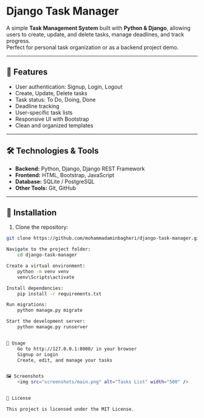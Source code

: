 # Django Task Manager

A simple **Task Management System** built with **Python & Django**, allowing users to create, update, and delete tasks, manage deadlines, and track progress.  
Perfect for personal task organization or as a backend project demo.

---

## 📝 Features

- User authentication: Signup, Login, Logout  
- Create, Update, Delete tasks  
- Task status: To Do, Doing, Done  
- Deadline tracking  
- User-specific task lists  
- Responsive UI with Bootstrap  
- Clean and organized templates  

---

## 🛠 Technologies & Tools

- **Backend:** Python, Django, Django REST Framework  
- **Frontend:** HTML, Bootstrap, JavaScript  
- **Database:** SQLite / PostgreSQL  
- **Other Tools:** Git, GitHub  

---

## 🚀 Installation

1. Clone the repository:

```bash
git clone https://github.com/mohammadaminbagheri/django-task-manager.git

Navigate to the project folder:
    cd django-task-manager

Create a virtual environment:
    python -m venv venv
    venv\Scripts\activate

Install dependencies:
    pip install -r requirements.txt

Run migrations:
    python manage.py migrate

Start the development server:  
    python manage.py runserver


🎯 Usage
    Go to http://127.0.0.1:8000/ in your browser
    Signup or Login
    Create, edit, and manage your tasks


🖼 Screenshots
    <img src="screenshots/main.png" alt="Tasks List" width="500" />


📌 License

This project is licensed under the MIT License.